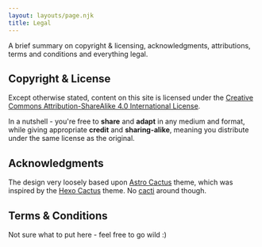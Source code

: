 ```yaml
---
layout: layouts/page.njk
title: Legal
---
```


A brief summary on copyright & licensing, acknowledgments, attributions, terms and conditions and everything legal.

## Copyright & License

Except otherwise stated, content on this site is licensed under the [Creative Commons Attribution-ShareAlike 4.0 International License](https://creativecommons.org/licenses/by-sa/4.0/).

In a nutshell - you're free to **share** and **adapt** in any medium and format, while giving appropriate **credit** and **sharing-alike**, meaning you distribute under the same license as the original.

## Acknowledgments

The design very loosely based upon [Astro Cactus](https://github.com/chrismwilliams/astro-theme-cactus/) theme, which was inspired by the [Hexo Cactus](https://github.com/probberechts/hexo-theme-cactus) theme. No <a href="https://www.grammarbook.com/blog/singular-vs-plural/plural-cactus-cacti-cactuses/" target="_blank">cacti</a> around though.

## Terms & Conditions
Not sure what to put here - feel free to go wild :)
